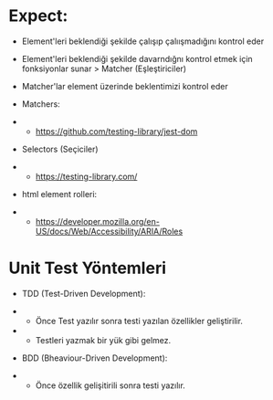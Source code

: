 # Expect:

- Element'leri beklendiği şekilde çalışıp çalıışmadığını kontrol eder

- Element'leri beklendiği şekilde davarndığnı kontrol etmek için fonksiyonlar sunar > Matcher (Eşleştiriciler)

- Matcher'lar element üzerinde beklentimizi kontrol eder

- Matchers:
- - https://github.com/testing-library/jest-dom

- Selectors (Seçiciler)

- - https://testing-library.com/

- html element rolleri:
- - https://developer.mozilla.org/en-US/docs/Web/Accessibility/ARIA/Roles

# Unit Test Yöntemleri

- TDD (Test-Driven Development):
- - Önce Test yazılır sonra testi yazılan özellikler geliştirilir.
- - Testleri yazmak bir yük gibi gelmez.

- BDD (Bheaviour-Driven Development):
- - Önce özellik gelişitirili sonra testi yazılır.
